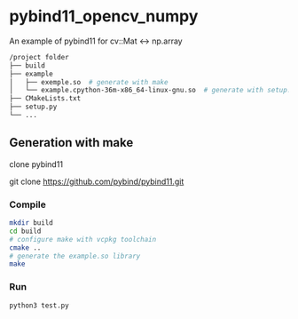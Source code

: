 # pybind11_opencv_numpy

An example of pybind11 for cv::Mat <-> np.array

```bash
/project folder
├── build
├── example
│   ├── exemple.so  # generate with make
│   └── example.cpython-36m-x86_64-linux-gnu.so  # generate with setup.py
├── CMakeLists.txt
├── setup.py
└── ...
```

## Generation with make

clone pybind11

git clone https://github.com/pybind/pybind11.git

### Compile

```bash
mkdir build
cd build
# configure make with vcpkg toolchain
cmake .. 
# generate the example.so library
make

```

### Run
```bash
python3 test.py
```


